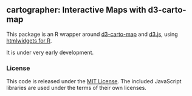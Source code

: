## cartographer: Interactive Maps with d3-carto-map

This package is an R wrapper around [d3-carto-map](https://github.com/emeeks/d3-carto-map) and [d3.js](http://d3js.org/), using [htmlwidgets for R](http://www.htmlwidgets.org/).

It is under very early development.

### License

This code is released under the [MIT License](http://lmullen.mit-license.org/). The included JavaScript libraries are used under the terms of their own licenses.
